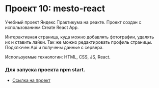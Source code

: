 # Проект 10: mesto-react

 Учебный проект Яндекс Практикума на реакте.
 Проект создан с использованием Create React App.

 Интерактивная страница, куда можно добавлять фотографии, удалять их и ставить лайки. Так же можно редактировать профиль страницы. 
 Подключен Api и получены данные с сервера.

 Используемые технологии: HTML, CSS, JS, React.
 
 ### Для запуска проекта npm start. 

 * [Ссылка на проект](https://sandhani1704.github.io/mesto-react/) 
 
